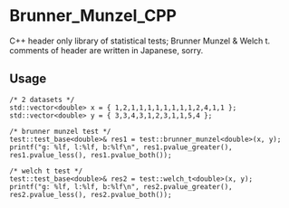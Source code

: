 # Brunner_Munzel_CPP
 C++ header only library of statistical tests; Brunner Munzel & Welch t.  
 comments of header are written in Japanese, sorry.

## Usage

```c++:main
/* 2 datasets */  
std::vector<double> x = { 1,2,1,1,1,1,1,1,1,1,2,4,1,1 };  
std::vector<double> y = { 3,3,4,3,1,2,3,1,1,5,4 };

/* brunner munzel test */  
test::test_base<double>& res1 = test::brunner_munzel<double>(x, y);  
printf("g: %lf, l:%lf, b:%lf\n", res1.pvalue_greater(), res1.pvalue_less(), res1.pvalue_both());

/* welch t test */  
test::test_base<double>& res2 = test::welch_t<double>(x, y);  
printf("g: %lf, l:%lf, b:%lf\n", res2.pvalue_greater(), res2.pvalue_less(), res2.pvalue_both());
```

